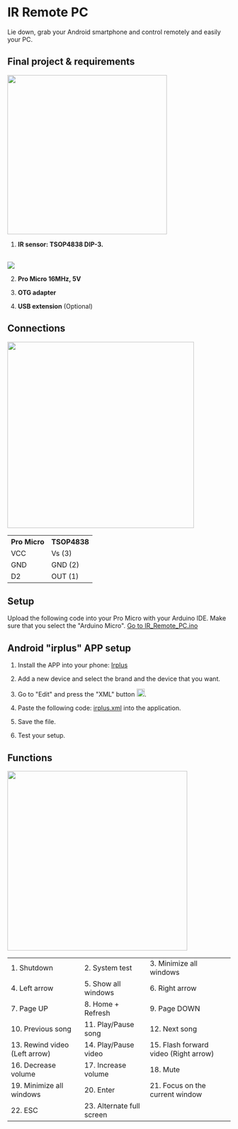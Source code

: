 # IR Remote PC
Lie down, grab your Android smartphone and control remotely and easily your PC.

## Final project & requirements
<img weight="600px" height="360px" src="https://raw.githubusercontent.com/BlueArduino20/IR_Remote_PC/master/img/frontal.jpg">

1. <b>IR sensor: TSOP4838 DIP-3.</b></br></br>
<img src="https://raw.githubusercontent.com/BlueArduino20/IR_Remote_PC/master/img/ir_features.PNG">

2. <b>Pro Micro 16MHz, 5V</b>

3. <b>OTG adapter</b>

4. <b>USB extension</b> (Optional)

## Connections

<img weight="750px" height="421px" src="https://raw.githubusercontent.com/BlueArduino20/IR_Remote_PC/master/img/rear.jpg">

<table><tr><th>Pro Micro</th><th>TSOP4838</th></tr>
  <tr><td>VCC</td><td>Vs (3)</td></tr>
  <tr><td>GND</td><td>GND (2)</td></tr>
  <tr><td>D2</td><td>OUT (1)</td></tr>
</table>

## Setup

Upload the following code into your Pro Micro with your Arduino IDE. Make sure that you select the "Arduino Micro".
<a href="https://github.com/BlueArduino20/IR_Remote_PC/blob/master/IR_Remote_PC.ino">Go to IR_Remote_PC.ino</a>

## Android "irplus" APP setup

1. Install the APP into your phone: <a href="https://play.google.com/store/apps/details?id=net.binarymode.android.irplus">Irplus</a>

2. Add a new device and select the brand and the device that you want.

3. Go to "Edit" and press the "XML" button <img weight="18px" height="18px" src="https://raw.githubusercontent.com/BlueArduino20/IR_Remote_PC/master/img/xml_icon.jpg">.

4. Paste the following code: <a href="https://github.com/BlueArduino20/IR_Remote_PC/blob/master/irplus.xml">irplus.xml</a> into the application.

5. Save the file.

6. Test your setup.

## Functions

<img weight="300" height="406" src="https://raw.githubusercontent.com/BlueArduino20/IR_Remote_PC/master/img/irplus.jpg">

<table>
  <tr><td>1. Shutdown</td><td>2. System test</td><td>3. Minimize all windows</td></tr>
  <tr><td>4. Left arrow</td><td>5. Show all windows<td>6. Right arrow</td></tr>
  <tr><td>7. Page UP</td><td>8. Home + Refresh</td><td>9. Page DOWN</td></tr>
  <tr><td>10. Previous song</td><td>11. Play/Pause song</td><td>12. Next song</td></tr>
  <tr><td>13. Rewind video (Left arrow)</td><td>14. Play/Pause video</td><td>15. Flash forward video (Right arrow)</td></tr>
  <tr><td>16. Decrease volume</td><td>17. Increase volume</td><td>18. Mute</td></tr>
  <tr><td>19. Minimize all windows</td><td>20. Enter</td><td>21. Focus on the current window</td></tr>
  <tr><td>22. ESC</td><td>23. Alternate full screen</td></tr>
</table>
